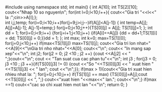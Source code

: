 #include <iostream>
using namespace std;
int main() 
{ int A[10]; 
int TS[2][10]; 
cout<<"Nhap 10 so nguyen\n"; 
for(int l=0;l<10;l++){ 
cout<<"Gia tri "<<l<<" la :";cin>>A[l];};  
int i,j,temp; 
for(i=0;i<10;i++)for(j=9;j>i;j--)if(A[j]<A[j-1]) {
int temp=A[j]; 
A[j]=A[j-1]; 
A[j-1]=temp;}
for(j=0;j<10;j++){TS[0][j] = A[j]; TS[1][j]=1; };
int dd = 1; 
for(i=0;i<9;i++) {for(j=i+1;j<10;j++) 
{if(A[i]==A[j]) 
{dd = dd+1;TS[1][i] = dd; 
TS[0][j] = 0;}}dd = 1;
};
int max; int k=0; max=TS[1][0]; for(j=0;j<10;j++) if(max<TS[1][j]) max=TS[1][j];
cout<<"Gia tri lon nhat="<<A[9]<<"\nGia tri nho nhat="<<A[0]; 
cout<<"\n";
cout<< "In mang sap xep"<<"\n";
int j2;
for(j2 = 0; j2 <10 ; j2 ++) 
{cout <<A[j2] << "  ";}cout<<"\n";
 cout << "Tan suat cua cac phan tu"<<"\n";
 int j3 ;
 for(j3 = 0; j3 <10 ; j3 ++){if(TS[0][j3] != 0)
 {cout <<"So "<<TS[0][j3] << " xuat hien  "<<TS[1][j3] << " lan"; 
 cout <<"\n";}};
 if(max > 1){cout<<"Gia tri xuat hien nhieu nhat la: "; 
 for(j=0;j<10;j++) if(TS[1][j] == max) 
 {TS[0][j]=A[j];cout <<TS[0][j] << ", ";}
 cout<<"xuat hien "<<max<<" lan."; cout<<"\n";} 
 if(max ==1) 
 cout<<"cac so chi xuat hien mot lan "<<"\n";
 return 0; }
